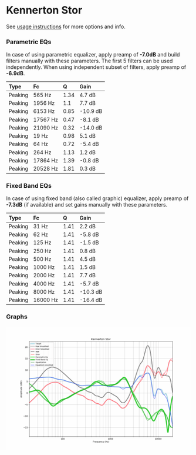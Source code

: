 # Kennerton Stor
See [usage instructions](https://github.com/jaakkopasanen/AutoEq#usage) for more options and info.

### Parametric EQs
In case of using parametric equalizer, apply preamp of **-7.0dB** and build filters manually
with these parameters. The first 5 filters can be used independently.
When using independent subset of filters, apply preamp of **-6.9dB**.

| Type    | Fc       |    Q | Gain     |
|:--------|:---------|:-----|:---------|
| Peaking | 565 Hz   | 1.34 | 4.7 dB   |
| Peaking | 1956 Hz  | 1.1  | 7.7 dB   |
| Peaking | 6153 Hz  | 0.85 | -10.9 dB |
| Peaking | 17567 Hz | 0.47 | -8.1 dB  |
| Peaking | 21090 Hz | 0.32 | -14.0 dB |
| Peaking | 19 Hz    | 0.98 | 5.1 dB   |
| Peaking | 64 Hz    | 0.72 | -5.4 dB  |
| Peaking | 264 Hz   | 1.13 | 1.2 dB   |
| Peaking | 17864 Hz | 1.39 | -0.8 dB  |
| Peaking | 20528 Hz | 1.81 | 0.3 dB   |

### Fixed Band EQs
In case of using fixed band (also called graphic) equalizer, apply preamp of **-7.3dB**
(if available) and set gains manually with these parameters.

| Type    | Fc       |    Q | Gain     |
|:--------|:---------|:-----|:---------|
| Peaking | 31 Hz    | 1.41 | 2.2 dB   |
| Peaking | 62 Hz    | 1.41 | -5.8 dB  |
| Peaking | 125 Hz   | 1.41 | -1.5 dB  |
| Peaking | 250 Hz   | 1.41 | 0.8 dB   |
| Peaking | 500 Hz   | 1.41 | 4.5 dB   |
| Peaking | 1000 Hz  | 1.41 | 1.5 dB   |
| Peaking | 2000 Hz  | 1.41 | 7.7 dB   |
| Peaking | 4000 Hz  | 1.41 | -5.7 dB  |
| Peaking | 8000 Hz  | 1.41 | -10.3 dB |
| Peaking | 16000 Hz | 1.41 | -16.4 dB |

### Graphs
![](./Kennerton%20Stor.png)